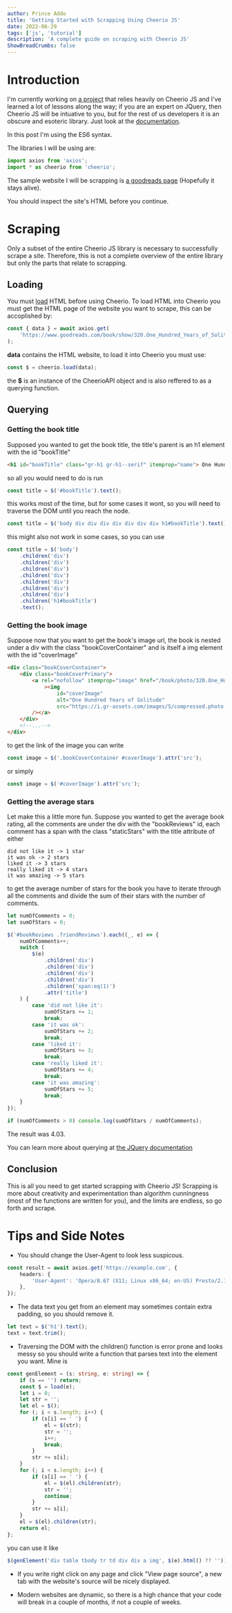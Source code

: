 ```yaml
---
author: Prince Addo
title: 'Getting Started with Scrapping Using Cheerio JS'
date: 2022-06-29
tags: ['js', 'tutorial']
description: 'A complete guide on scraping with Cheerio JS'
ShowBreadCrumbs: false
---
```


# Introduction

I'm currently working on [a project](https://github.com/consumet/extensions) that relies heavily on Cheerio JS and I've learned a lot of lessons along
the way; if you are an expert on JQuery, then Cheerio JS will be intuative to you, but for the rest of us developers
it is an obscure and esoteric library. Just look at the [documentation](https://cheerio.js.org/).

In this post I'm using the ES6 syntax.

The libraries I will be using are:

```ts
import axios from 'axios';
import * as cheerio from 'cheerio';
```

The sample website I will be scrapping is [a goodreads page](https://www.goodreads.com/book/show/320.One_Hundred_Years_of_Solitude) (Hopefully it stays alive).

You should inspect the site's HTML before you continue.

# Scraping

Only a subset of the entire Cheerio JS library is necessary to successfully
scrape a site. Therefore, this is not a complete overview of the entire library
but only the parts that relate to scrapping.

## Loading

You must [load](https://cheerio.js.org/functions/load.html) HTML before using Cheerio. To load HTML into Cheerio you must get the HTML page of the website you want to scrape, this can be accoplished by:

```ts
const { data } = await axios.get(
	'https://www.goodreads.com/book/show/320.One_Hundred_Years_of_Solitude'
);
```

**data** contains the HTML website, to load it into Cheerio you must use:

```ts
const $ = cheerio.load(data);
```

the **$** is an instance of the CheerioAPI object and is also reffered to as a querying function.

## Querying

### Getting the book title

Supposed you wanted to get the book title, the title's parent is an h1 element with the id "bookTitle"

```html
<h1 id="bookTitle" class="gr-h1 gr-h1--serif" itemprop="name"> One Hundred Years of Solitude </h1>
```

so all you would need to do is run

```ts
const title = $('#bookTitle').text();
```

this works most of the time, but for some cases it wont, so you will need to
traverse the DOM until you reach the node.

```ts
const title = $('body div div div div div div div h1#bookTitle').text();
```

this might also not work in some cases, so you can use

```ts
const title = $('body')
	.children('div')
	.children('div')
	.children('div')
	.children('div')
	.children('div')
	.children('div')
	.children('div')
	.children('h1#bookTitle')
	.text();
```

### Getting the book image

Suppose now that you want to get the book's image url, the book is nested
under
a div with the class "bookCoverContainer" and is itself a img element with
the id
"coverImage"

```html
<div class="bookCoverContainer">
	<div class="bookCoverPrimary">
		<a rel="nofollow" itemprop="image" href="/book/photo/320.One_Hundred_Years_of_Solitude"
			><img
				id="coverImage"
				alt="One Hundred Years of Solitude"
				src="https://i.gr-assets.com/images/S/compressed.photo.goodreads.com/books/1327881361l/320.jpg"
		/></a>
	</div>
	<!--...-->
</div>
```

to get the link of the image you can write

```ts
const image = $('.bookCoverContainer #coverImage').attr('src');
```

or simply

```ts
const image = $('#coverImage').attr('src');
```

### Getting the average stars

Let make this a little more fun. Suppose you wanted to get the average
book rating, all the comments are under the div with the "bookReviews"
id, each comment has a span with the class "staticStars" with the title attribute of either

```
did not like it -> 1 star
it was ok -> 2 stars
liked it -> 3 stars
really liked it -> 4 stars
it was amazing -> 5 stars
```

to get the average number of stars for the book you have to iterate through
all the comments and divide the sum of their stars with the number of
comments.

```ts
let numOfComments = 0;
let sumOfStars = 0;

$('#bookReviews .friendReviews').each((_, e) => {
	numOfComments++;
	switch (
		$(e)
			.children('div')
			.children('div')
			.children('div')
			.children('div')
			.children('span:eq(1)')
			.attr('title')
	) {
		case 'did not like it':
			sumOfStars += 1;
			break;
		case 'it was ok':
			sumOfStars += 2;
			break;
		case 'liked it':
			sumOfStars += 3;
			break;
		case 'really liked it':
			sumOfStars += 4;
			break;
		case 'it was amazing':
			sumOfStars += 5;
			break;
	}
});

if (numOfComments > 0) console.log(sumOfStars / numOfComments);
```

The result was 4.03.

You can learn more about querying at [the JQuery documentation](https://api.jquery.com/children/)

## Conclusion

This is all you need to get started scrapping with Cheerio JS! Scrapping
is more about creativity and experimentation than algorithm cunningness
(most of the functions are written for you), and the limits are endless, so
go forth and scrape.

# Tips and Side Notes

- You should change the User-Agent to look less suspicous.

```ts
const result = await axios.get('https://example.com', {
	headers: {
		'User-Agent': 'Opera/8.67 (X11; Linux x86_64; en-US) Presto/2.10.178 Version/11.00',
	},
});
```

- The data text you get from an element may sometimes contain extra padding, so you should remove it.

```ts
let text = $('h1').text();
text = text.trim();
```

- Traversing the DOM with the children() function is error prone and looks
  messy so you should write a function that parses text into the element
  you want. Mine is

```ts
const genElement = (s: string, e: string) => {
	if (s == '') return;
	const $ = load(e);
	let i = 0;
	let str = '';
	let el = $();
	for (; i < s.length; i++) {
		if (s[i] == ' ') {
			el = $(str);
			str = '';
			i++;
			break;
		}
		str += s[i];
	}
	for (; i < s.length; i++) {
		if (s[i] == ' ') {
			el = $(el).children(str);
			str = '';
			continue;
		}
		str += s[i];
	}
	el = $(el).children(str);
	return el;
};
```

you can use it like

```ts
$(genElement('div table tbody tr td div div a img', $(e).html() ?? ''));
```

- If you write right click on any page and click "View page source",
  a new tab with the website's source will be nicely displayed.

- Modern websites are dynamic, so there is a high chance that your code
  will break in a couple of months, if not a couple of weeks.
